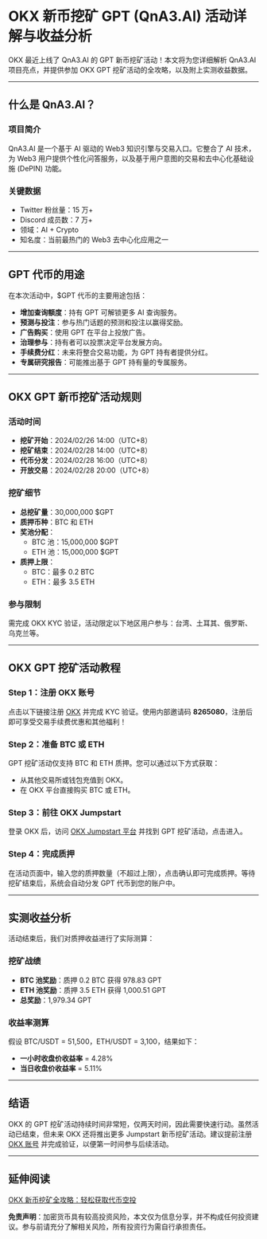 # OKX 新币挖矿 GPT (QnA3.AI) 活动详解与收益分析



OKX 最近上线了 QnA3.AI 的 GPT 新币挖矿活动！本文将为您详细解析 QnA3.AI 项目亮点，并提供参加 OKX GPT 挖矿活动的全攻略，以及附上实测收益数据。

---

## 什么是 QnA3.AI？

### 项目简介

QnA3.AI 是一个基于 AI 驱动的 Web3 知识引擎与交易入口。它整合了 AI 技术，为 Web3 用户提供个性化问答服务，以及基于用户意图的交易和去中心化基础设施 (DePIN) 功能。

### 关键数据

- Twitter 粉丝量：15 万+
- Discord 成员数：7 万+
- 领域：AI + Crypto
- 知名度：当前最热门的 Web3 去中心化应用之一

---

## GPT 代币的用途

在本次活动中，$GPT 代币的主要用途包括：

- **增加查询额度**：持有 GPT 可解锁更多 AI 查询服务。
- **预测与投注**：参与热门话题的预测和投注以赢得奖励。
- **广告购买**：使用 GPT 在平台上投放广告。
- **治理参与**：持有者可以投票决定平台发展方向。
- **手续费分红**：未来将整合交易功能，为 GPT 持有者提供分红。
- **专属研究报告**：可能推出基于 GPT 持有量的专属服务。

---

## OKX GPT 新币挖矿活动规则

### 活动时间

- **挖矿开始**：2024/02/26 14:00（UTC+8）
- **挖矿结束**：2024/02/28 14:00（UTC+8）
- **代币分发**：2024/02/28 16:00（UTC+8）
- **开放交易**：2024/02/28 20:00（UTC+8）

### 挖矿细节

- **总挖矿量**：30,000,000 $GPT
- **质押币种**：BTC 和 ETH
- **奖池分配**：
  - BTC 池：15,000,000 $GPT
  - ETH 池：15,000,000 $GPT
- **质押上限**：
  - BTC：最多 0.2 BTC
  - ETH：最多 3.5 ETH

### 参与限制

需完成 OKX KYC 验证，活动限定以下地区用户参与：台湾、土耳其、俄罗斯、乌克兰等。

---

## OKX GPT 挖矿活动教程

### Step 1：注册 OKX 账号

点击以下链接注册 [OKX](https://bit.ly/OKXe) 并完成 KYC 验证。使用内部邀请码 **8265080**，注册后即可享受交易手续费优惠和其他福利！

### Step 2：准备 BTC 或 ETH

GPT 挖矿活动仅支持 BTC 和 ETH 质押。您可以通过以下方式获取：
- 从其他交易所或钱包充值到 OKX。
- 在 OKX 平台直接购买 BTC 或 ETH。

### Step 3：前往 OKX Jumpstart

登录 OKX 后，访问 [OKX Jumpstart 平台](https://bit.ly/OKXe) 并找到 GPT 挖矿活动，点击进入。

### Step 4：完成质押

在活动页面中，输入您的质押数量（不超过上限），点击确认即可完成质押。等待挖矿结束后，系统会自动分发 GPT 代币到您的账户中。

---

## 实测收益分析

活动结束后，我们对质押收益进行了实际测算：

### 挖矿战绩

- **BTC 池奖励**：质押 0.2 BTC 获得 978.83 GPT
- **ETH 池奖励**：质押 3.5 ETH 获得 1,000.51 GPT
- **总奖励**：1,979.34 GPT

### 收益率测算

假设 BTC/USDT = 51,500，ETH/USDT = 3,100，结果如下：
- **一小时收盘价收益率** = 4.28%
- **当日收盘价收益率** = 5.11%

---

## 结语

OKX 的 GPT 挖矿活动持续时间非常短，仅两天时间，因此需要快速行动。虽然活动已结束，但未来 OKX 还将推出更多 Jumpstart 新币挖矿活动。建议提前注册 [OKX 账号](https://bit.ly/OKXe) 并完成验证，以便第一时间参与后续活动。

---

## 延伸阅读

[OKX 新币挖矿全攻略：轻松获取代币空投](https://bit.ly/OKXe)

**免责声明**：加密货币具有较高投资风险，本文仅为信息分享，并不构成任何投资建议。参与前请充分了解相关风险，所有投资行为需自行承担责任。
